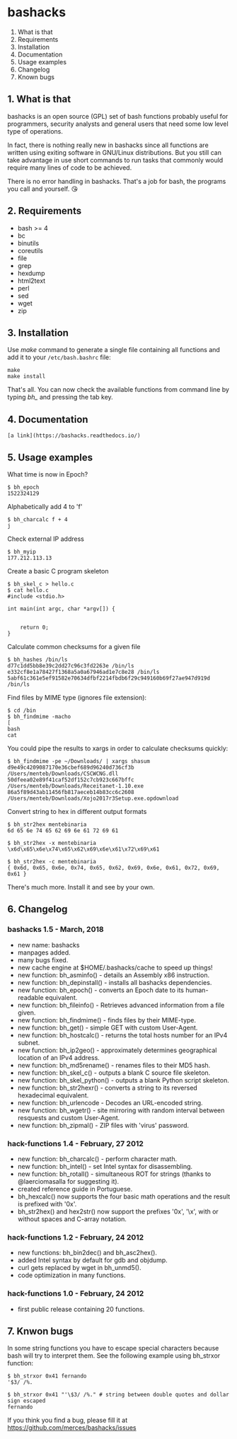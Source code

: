 # bashacks

 1. What is that
 2. Requirements
 3. Installation
 4. Documentation
 5. Usage examples
 6. Changelog
 7. Known bugs

## 1. What is that

 bashacks is an open source (GPL) set of bash functions
 probably useful for programmers, security analysts and general
 users that need some low level type of operations.

 In fact, there is nothing really new in bashacks since
 all functions are written using exiting software in GNU/Linux
 distributions. But you still can take advantage in use short
 commands to run tasks that commonly would require many lines
 of code to be achieved.

 There is no error handling in bashacks. That's a job
 for bash, the programs you call and yourself. :kissing_heart:

## 2. Requirements

* bash >= 4
* bc
* binutils
* coreutils
* file
* grep
* hexdump
* html2text
* perl
* sed
* wget
* zip

## 3. Installation

Use *make* command to generate a single file containing all functions and add it to your ```/etc/bash.bashrc``` file:

    make
    make install

 That's all. You can now check the available functions from command line by typing *bh_* and pressing the tab key.

## 4. Documentation

    [a link](https://bashacks.readthedocs.io/)

## 5. Usage examples

What time is now in Epoch?

    $ bh_epoch
    1522324129

Alphabetically add 4 to 'f'

    $ bh_charcalc f + 4
    j

Check external IP address

    $ bh_myip
    177.212.113.13

Create a basic C program skeleton

    $ bh_skel_c > hello.c
    $ cat hello.c
    #include <stdio.h>

    int main(int argc, char *argv[]) {


        return 0;
    }

Calculate common checksums for a given file

    $ bh_hashes /bin/ls
    d77c1dd5bb8e39c2dd27c96c3fd2263e /bin/ls
    e332cf8e1a78427f1368a5a0a67946ad1e7c8e28 /bin/ls
    5abf61c361e5ef91582e70634dfbf2214fbdb6f29c949160b69f27ae947d919d /bin/ls

Find files by MIME type (ignores file extension):

    $ cd /bin
    $ bh_findmime -macho
    [
    bash
    cat

You could pipe the results to xargs in order to calculate checksums quickly:

    $ bh_findmime -pe ~/Downloads/ | xargs shasum
    d9e49c4209087170e36cbef689d96240d736cf3b  /Users/menteb/Downloads/CSCWCNG.dll
    50dfeea02e89f41caf52df152c7cb923c667bffc  /Users/menteb/Downloads/Receitanet-1.10.exe
    86a5f89d43ab11456fb817aeceb14b83cc6c2608  /Users/menteb/Downloads/Xojo2017r3Setup.exe.opdownload

Convert string to hex in different output formats

    $ bh_str2hex mentebinaria
    6d 65 6e 74 65 62 69 6e 61 72 69 61

    $ bh_str2hex -x mentebinaria
    \x6d\x65\x6e\x74\x65\x62\x69\x6e\x61\x72\x69\x61

    $ bh_str2hex -c mentebinaria
    { 0x6d, 0x65, 0x6e, 0x74, 0x65, 0x62, 0x69, 0x6e, 0x61, 0x72, 0x69, 0x61 }

There's much more. Install it and see by your own.

## 6. Changelog

### bashacks 1.5 - March, 2018

* new name: bashacks
* manpages added.
* many bugs fixed.
* new cache engine at $HOME/.bashacks/cache to speed up things!
* new function: bh_asminfo() - details an Assembly x86 instruction.
* new function: bh_depinstall() - installs all bashacks dependencies.
* new function: bh_epoch() - converts an Epoch date to its human-readable equivalent.
* new function: bh_fileinfo() - Retrieves advanced information from a file given.
* new function: bh_findmime() - finds files by their MIME-type.
* new function: bh_get() - simple GET with custom User-Agent.
* new function: bh_hostcalc() - returns the total hosts number for an IPv4 subnet.
* new function: bh_ip2geo() - approximately determines geographical location of an IPv4 address.
* new function: bh_md5rename() - renames files to their MD5 hash.
* new function: bh_skel_c() - outputs a blank C source file skeleton.
* new function: bh_skel_python() - outputs a blank Python script skeleton.
* new function: bh_str2hexr() - converts a string to its reversed hexadecimal equivalent.
* new function: bh_urlencode - Decodes an URL-encoded string.
* new function: bh_wgetr() -  site mirroring with random interval between resquests and custom User-Agent.
* new function: bh_zipmal() - ZIP files with 'virus' password.

### hack-functions 1.4 - February, 27 2012

* new function: bh_charcalc() - perform character math.
* new function: bh_intel() - set Intel syntax for disassembling.
* new function: bh_rotall() - simultaneous ROT for strings (thanks to @laerciomasalla for suggesting it).
* created reference guide in Portuguese.
* bh_hexcalc() now supports the four basic math operations and the result is prefixed with '0x'.
* bh_str2hex() and hex2str() now support the prefixes '0x', '\x', with or without spaces and C-array notation.

### hack-functions 1.2 - February, 24 2012

* new functions: bh_bin2dec() and bh_asc2hex().
* added Intel syntax by default for gdb and objdump.
* curl gets replaced by wget in bh_unmd5().
* code optimization in many functions.

### hack-functions 1.0 - February, 24 2012

* first public release containing 20 functions.

## 7. Knwon bugs

In some string functions you have to escape special characters because bash will try to
interpret them. See the following example using bh_strxor function:

    $ bh_strxor 0x41 fernando
    '$3/ /%.

    $ bh_strxor 0x41 "'\$3/ /%." # string between double quotes and dollar sign escaped
    fernando

If you think you find a bug, please fill it at <https://github.com/merces/bashacks/issues>
